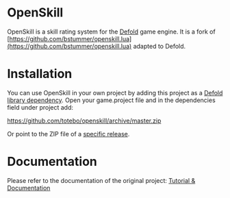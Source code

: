 # OpenSkill
OpenSkill is a skill rating system for the [Defold](https://www.defold.com) game engine. It is a fork of [https://github.com/bstummer/openskill.lua](https://github.com/bstummer/openskill.lua) adapted to Defold.


# Installation
You can use OpenSkill in your own project by adding this project as a [Defold library dependency](http://www.defold.com/manuals/libraries/). Open your game.project file and in the dependencies field under project add:

https://github.com/totebo/openskill/archive/master.zip

Or point to the ZIP file of a [specific release](https://github.com/totebo/openskill/releases).

# Documentation
Please refer to the documentation of the original project:
[Tutorial & Documentation](https://bstummer.github.io/openskill.lua)
